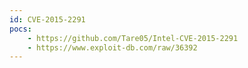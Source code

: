 ```yaml
---
id: CVE-2015-2291
pocs:
    - https://github.com/Tare05/Intel-CVE-2015-2291
    - https://www.exploit-db.com/raw/36392
---
```

